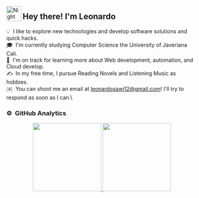 <img alt="Night Coding" src="./assets/Hand%20Wave.gif" width='40' align="left"/><h2>Hey there! I'm Leonardo</h2>


<!--
**iPoe/iPoe** is a ✨ _special_ ✨ repository because its `README.md` (this file) appears on your GitHub profile.

Here are some ideas to get you started:-->
💡 &nbsp;I like to explore new technologies and develop software solutions and quick hacks.\
🎓 &nbsp;I'm currently studying Computer Science the University of Javeriana Cali.\
🌱 &nbsp;I'm on track for learning more about Web development, automation, and Cloud develop.\
✍️ &nbsp;In my free time, I pursue Reading Novels and Listening Music as hobbies.\
✉️ &nbsp;You can shoot me an email at leonardosawi12@gmail.com! I'll try to respond as soon as I can.\


### ⚙️ &nbsp;GitHub Analytics

<p align="center">
<a href="https://github.com/AVS1508">
  <img height="180em" src="https://github-readme-stats-eight-theta.vercel.app/api?username=iPoe&show_icons=true&theme=algolia&include_all_commits=true&count_private=true"/>
  <img height="180em" src="https://github-readme-stats-eight-theta.vercel.app/api/top-langs/?username=iPoe&layout=compact&langs_count=8&theme=algolia"/>
</a>
</p>

